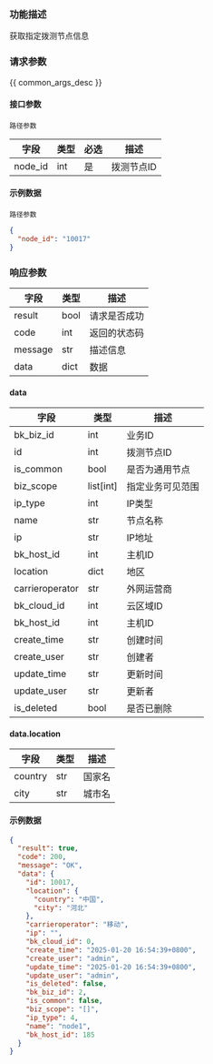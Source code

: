 ### 功能描述

获取指定拨测节点信息

### 请求参数

{{ common_args_desc }}

#### 接口参数

`路径参数`

| 字段      | 类型  | 必选 | 描述     |
|---------|-----|----|--------|
| node_id | int | 是  | 拨测节点ID |

#### 示例数据

`路径参数`

```json
{
  "node_id": "10017"
}
```

### 响应参数

| 字段      | 类型   | 描述     |
|---------|------|--------|
| result  | bool | 请求是否成功 |
| code    | int  | 返回的状态码 |
| message | str  | 描述信息   |
| data    | dict | 数据     |

#### data

| 字段              | 类型        | 描述       |
|-----------------|-----------|----------|
| bk_biz_id       | int       | 业务ID     |
| id              | int       | 拨测节点ID   |
| is_common       | bool      | 是否为通用节点  |
| biz_scope       | list[int] | 指定业务可见范围 |
| ip_type         | int       | IP类型     |
| name            | str       | 节点名称     |
| ip              | str       | IP地址     |
| bk_host_id      | int       | 主机ID     |
| location        | dict      | 地区       |
| carrieroperator | str       | 外网运营商    |
| bk_cloud_id     | int       | 云区域ID    |
| bk_host_id      | int       | 主机ID     |
| create_time     | str       | 创建时间     |
| create_user     | str       | 创建者      |
| update_time     | str       | 更新时间     |
| update_user     | str       | 更新者      |
| is_deleted      | bool      | 是否已删除    |

#### data.location

| 字段      | 类型  | 描述  |
|---------|-----|-----|
| country | str | 国家名 |
| city    | str | 城市名 |

#### 示例数据

```json
{
  "result": true,
  "code": 200,
  "message": "OK",
  "data": {
    "id": 10017,
    "location": {
      "country": "中国",
      "city": "河北"
    },
    "carrieroperator": "移动",
    "ip": "",
    "bk_cloud_id": 0,
    "create_time": "2025-01-20 16:54:39+0800",
    "create_user": "admin",
    "update_time": "2025-01-20 16:54:39+0800",
    "update_user": "admin",
    "is_deleted": false,
    "bk_biz_id": 2,
    "is_common": false,
    "biz_scope": "[]",
    "ip_type": 4,
    "name": "node1",
    "bk_host_id": 185
  }
}
```
